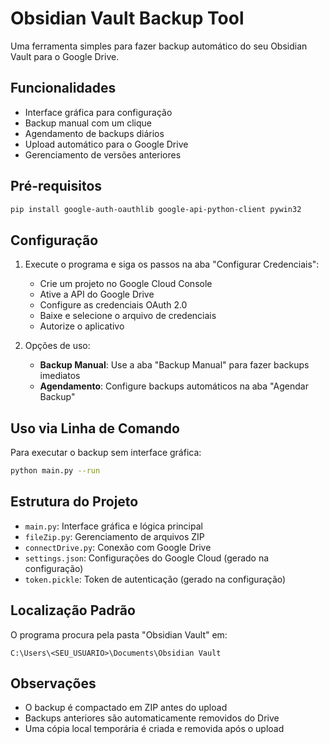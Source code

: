 # Obsidian Vault Backup Tool

Uma ferramenta simples para fazer backup automático do seu Obsidian Vault para o Google Drive.

## Funcionalidades

- Interface gráfica para configuração
- Backup manual com um clique
- Agendamento de backups diários
- Upload automático para o Google Drive
- Gerenciamento de versões anteriores

## Pré-requisitos

```bash
pip install google-auth-oauthlib google-api-python-client pywin32
```

## Configuração

1. Execute o programa e siga os passos na aba "Configurar Credenciais":
   - Crie um projeto no Google Cloud Console
   - Ative a API do Google Drive
   - Configure as credenciais OAuth 2.0
   - Baixe e selecione o arquivo de credenciais
   - Autorize o aplicativo

2. Opções de uso:
   - **Backup Manual**: Use a aba "Backup Manual" para fazer backups imediatos
   - **Agendamento**: Configure backups automáticos na aba "Agendar Backup"

## Uso via Linha de Comando

Para executar o backup sem interface gráfica:

```bash
python main.py --run
```

## Estrutura do Projeto

- `main.py`: Interface gráfica e lógica principal
- `fileZip.py`: Gerenciamento de arquivos ZIP
- `connectDrive.py`: Conexão com Google Drive
- `settings.json`: Configurações do Google Cloud (gerado na configuração)
- `token.pickle`: Token de autenticação (gerado na configuração)

## Localização Padrão

O programa procura pela pasta "Obsidian Vault" em:
```
C:\Users\<SEU_USUARIO>\Documents\Obsidian Vault
```

## Observações

- O backup é compactado em ZIP antes do upload
- Backups anteriores são automaticamente removidos do Drive
- Uma cópia local temporária é criada e removida após o upload